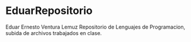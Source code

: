 # EduarRepositorio
Eduar Ernesto Ventura Lemuz
Repositorio de Lenguajes de Programacion,
subida de archivos trabajados en clase.
